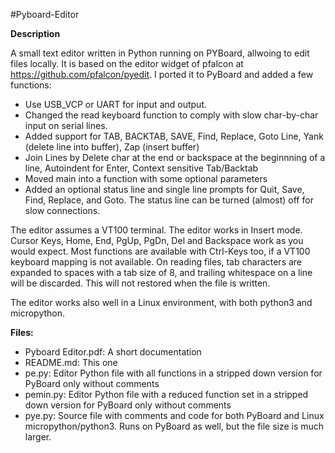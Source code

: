 #Pyboard-Editor

**Description**

A small text editor written in Python running on PYBoard, allwoing to edit files locally. It is based on the editor widget of pfalcon at https://github.com/pfalcon/pyedit. I ported it to PyBoard and added a few functions:

- Use USB_VCP or UART for input and output.
- Changed the read keyboard function to comply with slow char-by-char input on serial lines.
- Added support for TAB, BACKTAB, SAVE, Find, Replace, Goto Line, Yank (delete line into buffer), Zap (insert buffer)
- Join Lines by Delete char at the end or backspace at the beginnning of a line, Autoindent for Enter, Context sensitive Tab/Backtab
- Moved main into a function with some optional parameters
- Added an optional status line and single line prompts for Quit, Save, Find, Replace, and Goto. 
  The status line can be turned (almost) off for slow connections.

The editor assumes a VT100 terminal. The editor works in Insert mode. Cursor Keys, Home, End, PgUp, PgDn, Del and Backspace work as you would expect. Most functions are available with Ctrl-Keys too, if a VT100 keyboard mapping is not available. On reading files, tab characters are expanded to spaces with a tab
size of 8, and trailing whitespace on a line will be discarded. This will not restored when the file is written.

The editor works also well in a Linux environment, with both python3 and micropython.

**Files:**

- Pyboard Editor.pdf: A short documentation
- README.md: This one
- pe.py: Editor Python file with all functions in a stripped down version for PyBoard only without comments
- pemin.py: Editor Python file with a reduced function set in a stripped down version for PyBoard only without comments
- pye.py: Source file with comments and code for both PyBoard and Linux micropython/python3. Runs on PyBoard as well, but the file size is much larger.


